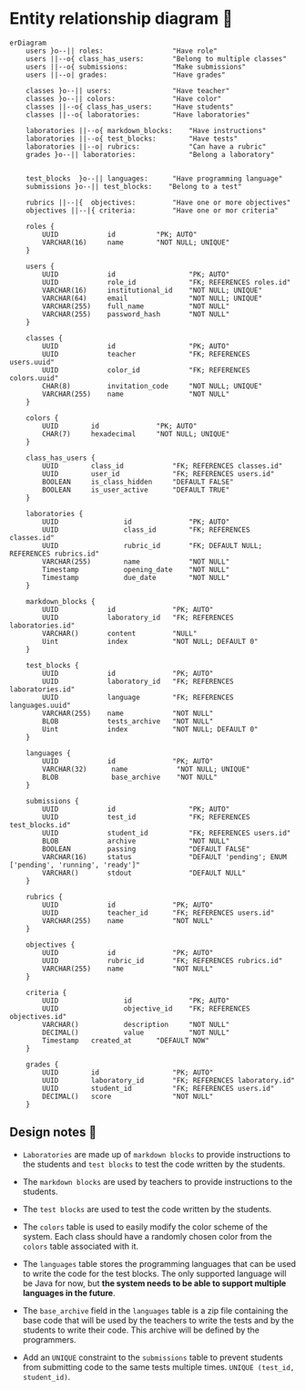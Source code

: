 # Entity relationship diagram 🎨

```mermaid
erDiagram
    users }o--|| roles:                 "Have role"
    users ||--o{ class_has_users:       "Belong to multiple classes"
    users ||--o{ submissions:           "Make submissions"
    users ||--o| grades:                "Have grades"

    classes }o--|| users:               "Have teacher"
    classes }o--|| colors:              "Have color"
    classes ||--o{ class_has_users:     "Have students"
    classes ||--o{ laboratories:        "Have laboratories"

    laboratories ||--o{ markdown_blocks:    "Have instructions"
    laboratories ||--o{ test_blocks:        "Have tests"
    laboratories ||--o|	rubrics:            "Can have a rubric"
    grades }o--|| laboratories:             "Belong a laboratory"


    test_blocks  }o--|| languages:      "Have programming language"
    submissions }o--|| test_blocks:    "Belong to a test"

    rubrics ||--|{	objectives:         "Have one or more objectives"
    objectives ||--|{ criteria:         "Have one or mor criteria"

	roles {
        UUID            id          "PK; AUTO"
        VARCHAR(16)     name        "NOT NULL; UNIQUE"
    }

    users {
        UUID            id                  "PK; AUTO"
        UUID            role_id             "FK; REFERENCES roles.id"
        VARCHAR(16)     institutional_id    "NOT NULL; UNIQUE"
        VARCHAR(64)     email               "NOT NULL; UNIQUE"
        VARCHAR(255)    full_name           "NOT NULL"
        VARCHAR(255)    password_hash       "NOT NULL"
    }

    classes {
        UUID            id                  "PK; AUTO"
        UUID            teacher             "FK; REFERENCES users.uuid"
        UUID            color_id            "FK; REFERENCES colors.uuid"
        CHAR(8)         invitation_code     "NOT NULL; UNIQUE"
        VARCHAR(255)    name                "NOT NULL"
    }

    colors {
        UUID        id              "PK; AUTO"
        CHAR(7)     hexadecimal     "NOT NULL; UNIQUE"
    }

    class_has_users {
        UUID        class_id            "FK; REFERENCES classes.id"
        UUID        user_id             "FK; REFERENCES users.id"
        BOOLEAN     is_class_hidden     "DEFAULT FALSE"
        BOOLEAN     is_user_active      "DEFAULT TRUE"
    }

    laboratories {
        UUID                id              "PK; AUTO"
        UUID                class_id        "FK; REFERENCES classes.id"
        UUID                rubric_id       "FK; DEFAULT NULL; REFERENCES rubrics.id"
        VARCHAR(255)        name            "NOT NULL"
        Timestamp           opening_date    "NOT NULL"
        Timestamp           due_date        "NOT NULL"
    }

    markdown_blocks {
        UUID            id              "PK; AUTO"
        UUID            laboratory_id   "FK; REFERENCES laboratories.id"
        VARCHAR()       content         "NULL"
        Uint            index           "NOT NULL; DEFAULT 0"
    }

    test_blocks {
        UUID            id              "PK; AUTO"
        UUID            laboratory_id   "FK; REFERENCES laboratories.id"
        UUID            language        "FK; REFERENCES languages.uuid"
        VARCHAR(255)    name            "NOT NULL"
        BLOB            tests_archive   "NOT NULL"
        Uint            index           "NOT NULL; DEFAULT 0"
    }

    languages {
        UUID            id              "PK; AUTO"
        VARCHAR(32)      name            "NOT NULL; UNIQUE"
        BLOB             base_archive    "NOT NULL"
    }

    submissions {
        UUID            id                  "PK; AUTO"
        UUID            test_id             "FK; REFERENCES test_blocks.id"
        UUID            student_id          "FK; REFERENCES users.id"
        BLOB            archive             "NOT NULL"
        BOOLEAN         passing             "DEFAULT FALSE"
        VARCHAR(16)     status              "DEFAULT 'pending'; ENUM ['pending', 'running', 'ready']"
        VARCHAR()       stdout              "DEFAULT NULL"
    }

    rubrics {
        UUID            id              "PK; AUTO"
        UUID            teacher_id      "FK; REFERENCES users.id"
        VARCHAR(255)    name            "NOT NULL"
    }

    objectives {
        UUID            id              "PK; AUTO"
        UUID            rubric_id       "FK; REFERENCES rubrics.id"
        VARCHAR(255)    name            "NOT NULL"
    }

    criteria {
        UUID                id              "PK; AUTO"
        UUID                objective_id    "FK; REFERENCES objectives.id"
        VARCHAR()           description     "NOT NULL"
        DECIMAL()           value           "NOT NULL"
        Timestamp   created_at      "DEFAULT NOW"
    }

    grades {
        UUID        id                  "PK; AUTO"
        UUID        laboratory_id       "FK; REFERENCES laboratory.id"
        UUID        student_id          "FK; REFERENCES users.id"
        DECIMAL()   score               "NOT NULL"
    }
```

## Design notes 🤔

- `Laboratories` are made up of `markdown blocks` to provide instructions to the students and `test blocks` to test the code written by the students.

- The `markdown blocks` are used by teachers to provide instructions to the students.

- The `test blocks` are used to test the code written by the students.

- The `colors` table is used to easily modify the color scheme of the system. Each class should have a randomly chosen color from the `colors` table associated with it.

- The `languages` table stores the programming languages that can be used to write the code for the test blocks. The only supported language will be Java for now, but **the system needs to be able to support multiple languages in the future**.

- The `base_archive` field in the `languages` table is a zip file containing the base code that will be used by the teachers to write the tests and by the students to write their code. This archive will be defined by the programmers.

- Add an `UNIQUE` constraint to the `submissions` table to prevent students from submitting code to the same tests multiple times. `UNIQUE (test_id, student_id)`.
